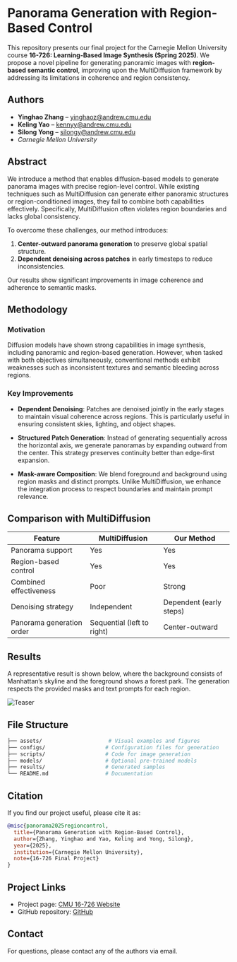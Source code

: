 # Panorama Generation with Region-Based Control

This repository presents our final project for the Carnegie Mellon University course **16-726: Learning-Based Image Synthesis (Spring 2025)**. We propose a novel pipeline for generating panoramic images with **region-based semantic control**, improving upon the MultiDiffusion framework by addressing its limitations in coherence and region consistency.

## Authors

- **Yinghao Zhang** – yinghaoz@andrew.cmu.edu  
- **Keling Yao** – kennyy@andrew.cmu.edu  
- **Silong Yong** – silongy@andrew.cmu.edu  
- *Carnegie Mellon University*

## Abstract

We introduce a method that enables diffusion-based models to generate panorama images with precise region-level control. While existing techniques such as MultiDiffusion can generate either panoramic structures or region-conditioned images, they fail to combine both capabilities effectively. Specifically, MultiDiffusion often violates region boundaries and lacks global consistency.

To overcome these challenges, our method introduces:
1. **Center-outward panorama generation** to preserve global spatial structure.
2. **Dependent denoising across patches** in early timesteps to reduce inconsistencies.

Our results show significant improvements in image coherence and adherence to semantic masks.

## Methodology

### Motivation

Diffusion models have shown strong capabilities in image synthesis, including panoramic and region-based generation. However, when tasked with both objectives simultaneously, conventional methods exhibit weaknesses such as inconsistent textures and semantic bleeding across regions.

### Key Improvements

- **Dependent Denoising**: Patches are denoised jointly in the early stages to maintain visual coherence across regions. This is particularly useful in ensuring consistent skies, lighting, and object shapes.
  
- **Structured Patch Generation**: Instead of generating sequentially across the horizontal axis, we generate panoramas by expanding outward from the center. This strategy preserves continuity better than edge-first expansion.

- **Mask-aware Composition**: We blend foreground and background using region masks and distinct prompts. Unlike MultiDiffusion, we enhance the integration process to respect boundaries and maintain prompt relevance.

## Comparison with MultiDiffusion

| Feature                      | MultiDiffusion          | Our Method                         |
|-----------------------------|--------------------------|-------------------------------------|
| Panorama support            | Yes                      | Yes                                 |
| Region-based control        | Yes                      | Yes                                 |
| Combined effectiveness      | Poor                     | Strong                              |
| Denoising strategy          | Independent              | Dependent (early steps)             |
| Panorama generation order   | Sequential (left to right) | Center-outward                     |

## Results

A representative result is shown below, where the background consists of Manhattan’s skyline and the foreground shows a forest park. The generation respects the provided masks and text prompts for each region.

![Teaser](./assets/teaser.png)

## File Structure

```bash
├── assets/                     # Visual examples and figures
├── configs/                   # Configuration files for generation
├── scripts/                   # Code for image generation
├── models/                    # Optional pre-trained models
├── results/                   # Generated samples
└── README.md                  # Documentation
```

## Citation

If you find our project useful, please cite it as:

```bibtex
@misc{panorama2025regioncontrol,
  title={Panorama Generation with Region-Based Control},
  author={Zhang, Yinghao and Yao, Keling and Yong, Silong},
  year={2025},
  institution={Carnegie Mellon University},
  note={16-726 Final Project}
}
```

## Project Links

- Project page: [CMU 16-726 Website](https://www.andrew.cmu.edu/course/16-726-sp25/projects/kennyy/project/)
- GitHub repository: [GitHub](https://github.com/KennyYao2001/panorama_generation_with_region-based_mask)

## Contact

For questions, please contact any of the authors via email.
